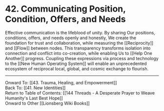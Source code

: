 # 42. Communicating Position, Condition, Offers, and Needs

Effective communication is the lifeblood of unity. By sharing Our positions, conditions, offers, and needs openly and honestly, We create the foundation for trust and collaboration, while measuring the [[Reciprocity]] and [[Flow]] between nodes. This transparency transforms isolation into connection and conflict into co-creation, while enabling Us to [[Help One Another]] progress. Coupling these expressions via process and technology to the [[New Human Operating System]] will enable an unprecedented ecosystem of reciprocal local, global, and cosmic exchange to flourish. 

____

Onward To: [[43. Trauma, Healing, and Empowerment]]  
Back To: [[41. New Identities]]  
Return to Table of Contents: [[144 Threads - A Desperate Prayer to Weave Humanity's Last Best Hope]]  
Onward to Other [[Lionsberg Wiki Books]]  
